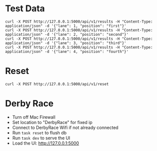 # Test Data
```
curl -X POST http://127.0.0.1:5000/api/v1/results -H "Content-Type: application/json" -d '{"lane": 1, "position": "first"}'
curl -X POST http://127.0.0.1:5000/api/v1/results -H "Content-Type: application/json" -d '{"lane": 2, "position": "second"}'
curl -X POST http://127.0.0.1:5000/api/v1/results -H "Content-Type: application/json" -d '{"lane": 3, "position": "third"}'
curl -X POST http://127.0.0.1:5000/api/v1/results -H "Content-Type: application/json" -d '{"lane": 4, "position": "fourth"}'
```

# Reset
```
curl -X POST http://127.0.0.1:5000/api/v1/reset
```

# Derby Race
- Turn off Mac Firewall
- Set location to "DerbyRace" for fixed ip
- Connect to DerbyRace Wifi if not already connected
- Run `task reset` to flush db
- Run `task dev` to serve the UI
- Load the UI: http://127.0.0.1:5000
